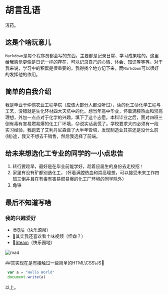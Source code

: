 # 胡言乱语

泻药。

## 这是个啥玩意儿

`Markdown`是每个程序员都会写的东西，主要都是记录日常、学习成果啥的。这里给我感觉更像是日记一样的存在，可以记录自己的心情、体会、知识等等等。对于我来说，学习中的积累是很重要的，我得找个地方记下来，而`Markdown`可以很好的发挥他的作用。

## 简单的自我介绍

我是毕业于仲恺农业工程学院（应该大部分人都没听过），读的化工😑化学工程与工艺，没错就是生化环材四大天坑中的化。想当年高中毕业，怀着满腔热血和崇高理想，外加一点点对于化学的兴趣，填下了这个志愿。本科毕业之后，面对四班三倒有毒有害易燃易爆的化工厂环境，😟说实话我慌了。学校要求大四必须有一段实习经验，我跑去了艾利丹尼森做了大半年管培，发现制造业其实还是没什么前(钱)途，我又不想去干销售，然后我选择了前端。

## 给未来想选化工专业的同学的一小点忠告
1. 转行要趁早，最好是在毕业前能学好，趁着应届生的身份去走校招！
2. 家里有没有矿都别选化工，（怀着满腔热血和崇高理想，可以接受未来工作四班三倒并且在有毒有害易燃易爆的化工厂环境的同学除外）
3. 角铁

## 最后不知道写啥

### 我的兴趣爱好

* 😍[B站](www.bilibili.com)（快乐源泉）
* 🤔其实我还喜欢看土味视频（怪癖？）
* 👾[Steam](www.steam.com)（快乐园地）

![mad]()

##其实现在是有接触过一些简单的HTML\CSS\JS🧐

```javascript
 var a = "Hello World"
 document.write(a)
```

以上。
